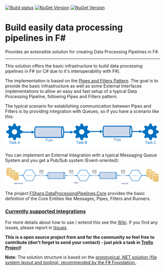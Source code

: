 [![Build status](https://ci.appveyor.com/api/projects/status/1skn6mpe3x91ipfs/branch/master?svg=true)](https://ci.appveyor.com/project/marcio-azevedo/fsharp-data-processing-pipeline/branch/master)
[![NuGet Version](https://img.shields.io/nuget/v/FSharp.DataProcessingPipelines.Core.svg?style=flat)](https://www.nuget.org/packages/FSharp.DataProcessingPipelines.Core/)
[![NuGet Version](https://img.shields.io/nuget/v/FSharp.DataProcessingPipelines.RabbitMQ.svg?style=flat)](https://www.nuget.org/packages/FSharp.DataProcessingPipelines.RabbitMQ/)

# Build easily data processing pipelines in F# #
Provides an extensible solution for creating Data Processing Pipelines in F#.

----------

This solution offers the basic infrastructure to build data processing pipelines in F# (or C# due to it's interoperability with F#).

The implementation is based on the [Pipes and Filters Pattern](https://msdn.microsoft.com/en-us/library/dn568100.aspx). The goal is to provide the basic Infrastructure as well as some External Interfaces implementations to allow an easy and fast setup of a typical Data Processing Pipeline, following Pipes and Filters pattern.

The typical scenario for establishing communication between Pipes and Filters is by providing integration with Queues, so if you have a scenario like this:

![](/docs/files/img/pipes-filters01.png)

You can implement an External Integration with a typical Messaging Queue System and you get a Pub/Sub system (Event-oriented):

![](/docs/files/img/pipes-filters02.png)

The project [FSharp.DataProcessingPipelines.Core](/src/FSharp.DataProcessingPipelines.Core/) provides the basic definition of the Core Entities like Messages, Pipes, Filters and Runners.

### [Currently supported integrations](../../wiki/2.-Supported-Integrations/) ###

For more details about how to use / extend this see the [Wiki](../../wiki/). If you find any issues, please report in [Issues](../../issues/).

**This is a open source project from and for the community so feel free to contribute (don't forget to send your contact) - just pick a task in [Trello Project](https://trello.com/b/JlE1RNwN/f-data-processing-pipeline)!**

**Note**: The solution structure is based on the [prototypical .NET solution (file system layout and tooling), recommended by the F# Foundation.](https://github.com/fsprojects/ProjectScaffold/).
